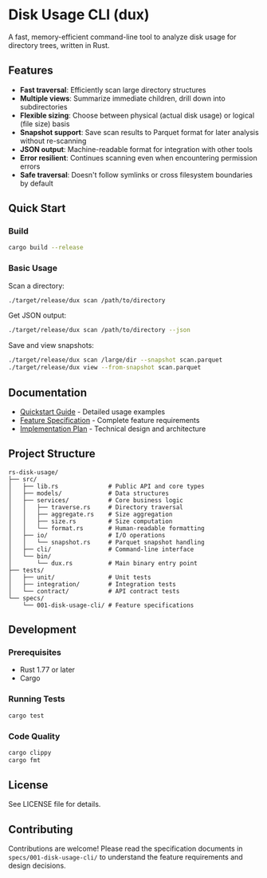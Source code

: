 # Disk Usage CLI (dux)

A fast, memory-efficient command-line tool to analyze disk usage for directory trees, written in Rust.

## Features

- **Fast traversal**: Efficiently scan large directory structures
- **Multiple views**: Summarize immediate children, drill down into subdirectories
- **Flexible sizing**: Choose between physical (actual disk usage) or logical (file size) basis
- **Snapshot support**: Save scan results to Parquet format for later analysis without re-scanning
- **JSON output**: Machine-readable format for integration with other tools
- **Error resilient**: Continues scanning even when encountering permission errors
- **Safe traversal**: Doesn't follow symlinks or cross filesystem boundaries by default

## Quick Start

### Build

```bash
cargo build --release
```

### Basic Usage

Scan a directory:
```bash
./target/release/dux scan /path/to/directory
```

Get JSON output:
```bash
./target/release/dux scan /path/to/directory --json
```

Save and view snapshots:
```bash
./target/release/dux scan /large/dir --snapshot scan.parquet
./target/release/dux view --from-snapshot scan.parquet
```

## Documentation

- [Quickstart Guide](specs/001-disk-usage-cli/quickstart.md) - Detailed usage examples
- [Feature Specification](specs/001-disk-usage-cli/spec.md) - Complete feature requirements
- [Implementation Plan](specs/001-disk-usage-cli/plan.md) - Technical design and architecture

## Project Structure

```
rs-disk-usage/
├── src/
│   ├── lib.rs              # Public API and core types
│   ├── models/             # Data structures
│   ├── services/           # Core business logic
│   │   ├── traverse.rs     # Directory traversal
│   │   ├── aggregate.rs    # Size aggregation
│   │   ├── size.rs         # Size computation
│   │   └── format.rs       # Human-readable formatting
│   ├── io/                 # I/O operations
│   │   └── snapshot.rs     # Parquet snapshot handling
│   ├── cli/                # Command-line interface
│   └── bin/
│       └── dux.rs          # Main binary entry point
├── tests/
│   ├── unit/               # Unit tests
│   ├── integration/        # Integration tests
│   └── contract/           # API contract tests
└── specs/
    └── 001-disk-usage-cli/ # Feature specifications
```

## Development

### Prerequisites

- Rust 1.77 or later
- Cargo

### Running Tests

```bash
cargo test
```

### Code Quality

```bash
cargo clippy
cargo fmt
```

## License

See LICENSE file for details.

## Contributing

Contributions are welcome! Please read the specification documents in `specs/001-disk-usage-cli/` to understand the feature requirements and design decisions.
